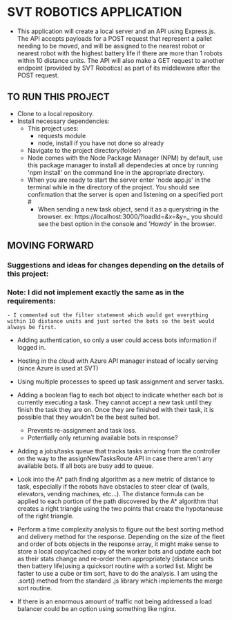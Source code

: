 
# SVT ROBOTICS APPLICATION
- This application will create a local server and an API using Express.js. The API accepts payloads for a POST request that represent a pallet needing to be moved, and will be assigned to the nearest robot or nearest robot with the highest battery life if there are more than 1 robots within 10 distance units. The API will also make a GET request to another endpoint (provided by SVT Robotics) as part of its middleware after the POST request.

## TO RUN THIS PROJECT
- Clone to a local repository.
- Install necessary dependencies:
    - This project uses:
        - requests module
        - node, install if you have not done so already
    - Navigate to the project directory(folder)
    - Node comes with the Node Package Manager (NPM) by default, use this package manager to install all dependecies at once by running 'npm install' on the command line in the appropriate directory.
    - When you are ready to start the server enter 'node app.js' in the terminal while in the directory of the project. You should see confirmation that the server is open and listening on a specified port #
        - When sending a new task object, send it as a querystring in the browser. ex: https://localhost:3000/?loadId=_&x=_&y=_ you should see the best option in the console and 'Howdy' in the browser.



## MOVING FORWARD
### Suggestions and ideas for changes depending on the details of this project:
### Note: I did not implement exactly the same as in the requirements:
    - I commented out the filter statement which would get everything within 10 distance units and just sorted the bots so the best would always be first.

- Adding authentication, so only a user could access bots information if logged in.
- Hosting in the cloud with Azure API manager instead of locally serving (since Azure is used at SVT)
- Using multiple processes to speed up task assignment and server tasks.
- Adding a boolean flag to each bot object to indicate whether each bot is currently executing a task. They cannot accept a new task until they finish the task they are on. Once they are finished with their task, it is possible that they wouldn't be the best suited bot.

    - Prevents re-assignment and task loss. 
    - Potentially only returning available bots in response?
- Adding a jobs/tasks queue that tracks tasks arriving from the controller on the way to the assignNewTasksRoute API in case there aren't any available bots. If all bots are busy add to queue. 
- Look into the A* path finding algorithm as a new metric of distance to task, especially if the robots have obstacles to steer clear of (walls, elevators, vending machines, etc...). The distance formula can be applied to each portion of the path discovered by the A* algorithm that creates a right triangle using the two points that create the hypotaneuse of the right triangle. 
- Perform a time complexity analysis to figure out the best sorting method and delivery method for the response. Depending on the size of the fleet and order of bots objects in the response array, it might make sense to store a local copy/cached copy of the worker bots and update each bot as their stats change and re-order them appropriately (distance units then battery life)using a quicksort routine with a sorted list. Might be faster to use a cube or tim sort, have to do the analysis. I am using the .sort() method from the standard .js library which implements the merge sort routine.
- If there is an enormous amount of traffic not being addressed a load balancer could be an option using something like nginx.
